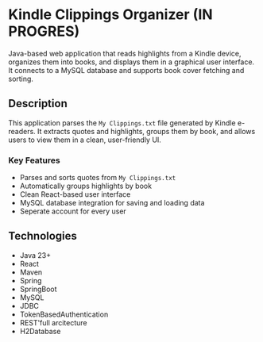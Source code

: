 
# Kindle Clippings Organizer (IN PROGRES)

Java-based web application that reads highlights from a Kindle device, organizes them into books, and displays them in a graphical user interface. It connects to a MySQL database and supports book cover fetching and sorting.

## Description

This application parses the `My Clippings.txt` file generated by Kindle e-readers. It extracts quotes and highlights, groups them by book, and allows users to view them in a clean, user-friendly UI.

### Key Features

- Parses and sorts quotes from `My Clippings.txt`
- Automatically groups highlights by book
- Clean React-based user interface
- MySQL database integration for saving and loading data
- Seperate account for every user

## Technologies

- Java 23+
- React
- Maven
- Spring
- SpringBoot
- MySQL
- JDBC
- TokenBasedAuthentication
- REST'full arcitecture
- H2Database

